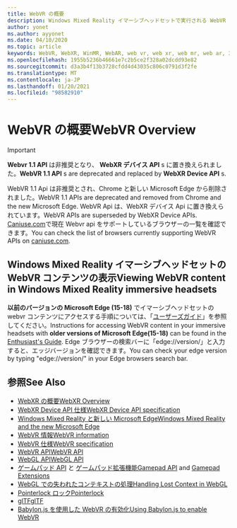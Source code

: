 ```yaml
---
title: WebVR の概要
description: Windows Mixed Reality イマーシブヘッドセットで実行される WebVR アプリケーションの使用と開発の基本について説明します。
author: yonet
ms.author: ayyonet
ms.date: 04/10/2020
ms.topic: article
keywords: WebVR, WebXR, WinMR, WebAR, web vr, web xr, web mr, web ar, 360, 360 ビデオ, 360 ビデオ, 360 写真, 360 写真, 360 コンテンツ, イマーシブ web, immersiveweb, IW
ms.openlocfilehash: 1955b5236b46661e7c2b5ce2f328a02dcdd93e82
ms.sourcegitcommit: d3a3b4f13b3728cfdd4d43035c806c0791d3f2fe
ms.translationtype: MT
ms.contentlocale: ja-JP
ms.lasthandoff: 01/20/2021
ms.locfileid: "98582910"
---
```

# <a name="webvr-overview"></a><span data-ttu-id="cc00f-104">WebVR の概要</span><span class="sxs-lookup"><span data-stu-id="cc00f-104">WebVR Overview</span></span>

> [!IMPORTANT]
> <span data-ttu-id="cc00f-105">**Webvr 1.1 API** は非推奨となり、 **WebXR デバイス API** s に置き換えられました。</span><span class="sxs-lookup"><span data-stu-id="cc00f-105">**WebVR 1.1 API** s are deprecated and replaced by **WebXR Device API** s.</span></span>

<span data-ttu-id="cc00f-106">WebVR 1.1 Api は非推奨とされ、Chrome と新しい Microsoft Edge から削除されました。</span><span class="sxs-lookup"><span data-stu-id="cc00f-106">WebVR 1.1 APIs are deprecated and removed from Chrome and the new Microsoft Edge.</span></span> <span data-ttu-id="cc00f-107">WebVR Api は、WebXR デバイス Api に置き換えられています。</span><span class="sxs-lookup"><span data-stu-id="cc00f-107">WebVR APIs are superseded by WebXR Device APIs.</span></span> <span data-ttu-id="cc00f-108">[Caniuse.com](https://caniuse.com/#search=webvr)で現在 Webvr api をサポートしているブラウザーの一覧を確認できます。</span><span class="sxs-lookup"><span data-stu-id="cc00f-108">You can check the list of browsers currently supporting WebVR APIs on [caniuse.com](https://caniuse.com/#search=webvr).</span></span>

## <a name="viewing-webvr-content-in-windows-mixed-reality-immersive-headsets"></a><span data-ttu-id="cc00f-109">Windows Mixed Reality イマーシブヘッドセットの WebVR コンテンツの表示</span><span class="sxs-lookup"><span data-stu-id="cc00f-109">Viewing WebVR content in Windows Mixed Reality immersive headsets</span></span>

<span data-ttu-id="cc00f-110">**以前のバージョンの Microsoft Edge (15-18)** でイマーシブヘッドセットの webvr コンテンツにアクセスする手順については、「[ユーザーズガイド](/windows/mixed-reality/enthusiast-guide/webvr)」を参照してください。</span><span class="sxs-lookup"><span data-stu-id="cc00f-110">Instructions for accessing WebVR content in your immersive headsets with **older versions of Microsoft Edge(15-18)** can be found in the [Enthusiast's Guide](/windows/mixed-reality/enthusiast-guide/webvr).</span></span> <span data-ttu-id="cc00f-111">Edge ブラウザーの検索バーに「edge://version/」と入力すると、エッジバージョンを確認できます。</span><span class="sxs-lookup"><span data-stu-id="cc00f-111">You can check your edge version by typing "edge://version/" in your Edge browsers search bar.</span></span>

## <a name="see-also"></a><span data-ttu-id="cc00f-112">参照</span><span class="sxs-lookup"><span data-stu-id="cc00f-112">See Also</span></span>

* [<span data-ttu-id="cc00f-113">WebXR の概要</span><span class="sxs-lookup"><span data-stu-id="cc00f-113">WebXR Overview</span></span>](webxr-overview.md)
* [<span data-ttu-id="cc00f-114">WebXR Device API 仕様</span><span class="sxs-lookup"><span data-stu-id="cc00f-114">WebXR Device API specification</span></span>](https://immersive-web.github.io/webxr/)
* [<span data-ttu-id="cc00f-115">Windows Mixed Reality と新しい Microsoft Edge</span><span class="sxs-lookup"><span data-stu-id="cc00f-115">Windows Mixed Reality and the new Microsoft Edge</span></span>](/windows/mixed-reality/new-microsoft-edge)
* [<span data-ttu-id="cc00f-116">WebVR 情報</span><span class="sxs-lookup"><span data-stu-id="cc00f-116">WebVR information</span></span>](https://webvr.info)
* [<span data-ttu-id="cc00f-117">WebVR 仕様</span><span class="sxs-lookup"><span data-stu-id="cc00f-117">WebVR specification</span></span>](https://w3c.github.io/webvr/)
* <span data-ttu-id="cc00f-118">[WebVR API](/previous-versions//mt806281(v=vs.85))</span><span class="sxs-lookup"><span data-stu-id="cc00f-118">[WebVR API](/previous-versions//mt806281(v=vs.85))</span></span>
* <span data-ttu-id="cc00f-119">[WebGL API](/previous-versions/windows/internet-explorer/ie-developer/dev-guides/bg182648(v=vs.85))</span><span class="sxs-lookup"><span data-stu-id="cc00f-119">[WebGL API](/previous-versions/windows/internet-explorer/ie-developer/dev-guides/bg182648(v=vs.85))</span></span>
* <span data-ttu-id="cc00f-120">[ゲームパッド API](https://msdn.microsoft.com/library/dn743630(v=vs.85).aspx) と [ゲームパッド拡張機能](https://w3c.github.io/gamepad/extensions.html)</span><span class="sxs-lookup"><span data-stu-id="cc00f-120">[Gamepad API](https://msdn.microsoft.com/library/dn743630(v=vs.85).aspx) and [Gamepad Extensions](https://w3c.github.io/gamepad/extensions.html)</span></span>
* [<span data-ttu-id="cc00f-121">WebGL での失われたコンテキストの処理</span><span class="sxs-lookup"><span data-stu-id="cc00f-121">Handling Lost Context in WebGL</span></span>](https://www.khronos.org/webgl/wiki/HandlingContextLost)
* [<span data-ttu-id="cc00f-122">Pointerlock ロック</span><span class="sxs-lookup"><span data-stu-id="cc00f-122">Pointerlock</span></span>](https://www.w3.org/TR/pointerlock/)
* [<span data-ttu-id="cc00f-123">glTF</span><span class="sxs-lookup"><span data-stu-id="cc00f-123">glTF</span></span>](https://www.khronos.org/gltf)
* [<span data-ttu-id="cc00f-124">Babylon.js を使用した WebVR の有効化</span><span class="sxs-lookup"><span data-stu-id="cc00f-124">Using Babylon.js to enable WebVR</span></span>](/windows/uwp/get-started/adding-webvr-to-a-babylonjs-game)